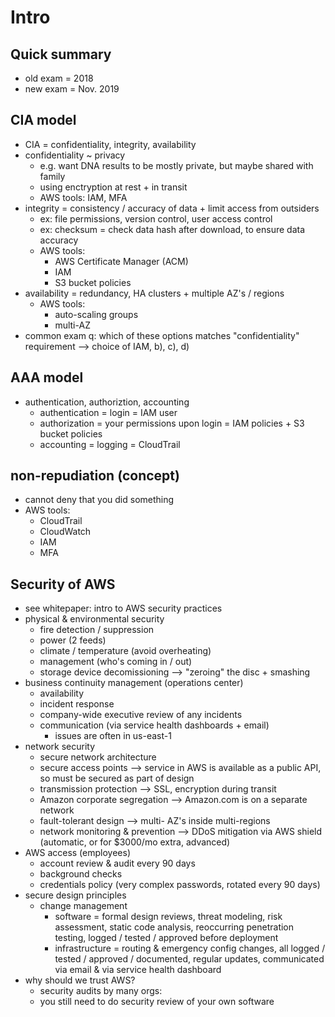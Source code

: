 # Intro

## Quick summary
- old exam = 2018
- new exam = Nov. 2019

## CIA model
- CIA = confidentiality, integrity, availability
- confidentiality ~ privacy
  - e.g. want DNA results to be mostly private, but maybe shared with family
  - using enctryption at rest + in transit
  - AWS tools: IAM, MFA
- integrity = consistency / accuracy of data + limit access from outsiders
  - ex: file permissions, version control, user access control
  - ex: checksum = check data hash after download, to ensure data accuracy
  - AWS tools:
    - AWS Certificate Manager (ACM)
    - IAM
    - S3 bucket policies
- availability = redundancy, HA clusters + multiple AZ's / regions
  - AWS tools:
    - auto-scaling groups
    - multi-AZ
- common exam q: which of these options matches "confidentiality" requirement --> choice of IAM, b), c), d)

## AAA model
- authentication, authoriztion, accounting
  - authentication = login = IAM user
  - authorization = your permissions upon login = IAM policies + S3 bucket policies
  - accounting = logging = CloudTrail

## non-repudiation (concept)
- cannot deny that you did something
- AWS tools:
  - CloudTrail
  - CloudWatch
  - IAM
  - MFA

## Security of AWS
- see whitepaper: intro to AWS security practices
- physical & environmental security
  - fire detection / suppression
  - power (2 feeds)
  - climate / temperature (avoid overheating)
  - management (who's coming in / out)
  - storage device decomissioning --> "zeroing" the disc + smashing
- business continuity management (operations center)
  - availability
  - incident response
  - company-wide executive review of any incidents
  - communication (via service health dashboards + email)
    - issues are often in us-east-1
- network security
  - secure network architecture
  - secure access points --> service in AWS is available as a public API, so must be secured as part of design
  - transmission protection --> SSL, encryption during transit
  - Amazon corporate segregation --> Amazon.com is on a separate network
  - fault-tolerant design --> multi- AZ's inside multi-regions
  - network monitoring & prevention --> DDoS mitigation via AWS shield (automatic, or for $3000/mo extra, advanced)
- AWS access (employees)
  - account review & audit every 90 days
  - background checks
  - credentials policy (very complex passwords, rotated every 90 days)
- secure design principles
  - change management
    - software = formal design reviews, threat modeling, risk assessment, static code analysis, reoccurring penetration testing, logged / tested / approved before deployment
    - infrastructure = routing & emergency config changes, all logged / tested / approved / documented, regular updates, communicated via email & via service health dashboard
- why should we trust AWS?
  - security audits by many orgs:
  - you still need to do security review of your own software